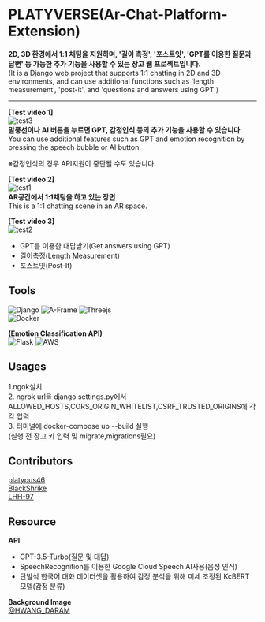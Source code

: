 # PLATYVERSE(Ar-Chat-Platform-Extension)

**2D, 3D 환경에서 1:1 채팅을 지원하며, '길이 측정', '포스트잇', 'GPT를 이용한 질문과 답변' 등 가능한 추가 기능을 사용할 수 있는 장고 웹 프로젝트입니다.**    
(It is a Django web project that supports 1:1 chatting in 2D and 3D environments, and can use additional functions such as 'length measurement', 'post-it', and 'questions and answers using GPT')  

-------------
  
**[Test video 1]**  
![test3](https://github.com/platypus46/ar-chat-platform-extension/assets/89053845/74efa5bc-6974-43b6-b9e9-90118e6dd3ea)  
**말풍선이나 AI 버튼을 누르면 GPT, 감정인식 등의 추가 기능을 사용할 수 있습니다.**  
You can use additional features such as GPT and emotion recognition by pressing the speech bubble or AI button.  

※감정인식의 경우 API지원이 중단될 수도 있습니다.
  
**[Test video 2]**  
![test1](https://github.com/platypus46/ar-chat-platform-extension/assets/89053845/d5579283-7dbf-4548-8f7e-3ad011992b1d)  
**AR공간에서 1:1채팅을 하고 있는 장면**  
This is a 1:1 chatting scene in an AR space.
  
**[Test video 3]**  
![test2](https://github.com/platypus46/ar-chat-platform-extension/assets/89053845/7891551a-86e6-4374-a566-4ac5ffc8e41f)  
- GPT를 이용한 대답받기(Get answers using GPT)
- 길이측정(Length Measurement)  
- 포스트잇(Post-It)  

## Tools
![Django](https://img.shields.io/badge/django-%23092E20.svg?style=for-the-badge&logo=django&logoColor=white)
![A-Frame](https://img.shields.io/badge/A--Frame-EF2D5E.svg?style=for-the-badge&logo=a-frame&logoColor=white)
![Threejs](https://img.shields.io/badge/threejs-black?style=for-the-badge&logo=three.js&logoColor=white)  
![Docker](https://img.shields.io/badge/Docker-2496ED.svg?&style=for-the-badge&logo=Docker&logoColor=white)

  
**(Emotion Classification API)**  
![Flask](https://img.shields.io/badge/flask-%23000.svg?style=for-the-badge&logo=flask&logoColor=white) ![AWS](https://img.shields.io/badge/AWS-%23FF9900.svg?style=for-the-badge&logo=amazon-aws&logoColor=white)  
 
   
  
## Usages
1.ngok설치  
2. ngrok url을 django settings.py에서 ALLOWED_HOSTS,CORS_ORIGIN_WHITELIST,CSRF_TRUSTED_ORIGINS에 각각 입력  
3. 터미널에 docker-compose up --build 실행  
(실행 전 장고 키 입력 및 migrate,migrations필요)
  
  
## Contributors

[platypus46](https://github.com/platypus46)  
[BlackShrike](https://github.com/BlackShrike)  
[LHH-97](https://github.com/LHH-97)  

## Resource  
**API**  
- GPT-3.5-Turbo(질문 및 대답)  
- SpeechRecognition를 이용한 Google Cloud Speech AI사용(음성 인식)  
- 단발식 한국어 대화 데이터셋을 활용하여 감정 분석을 위해 미세 조정된 KcBERT 모델(감정 분류)  
  
       
**Background Image**      
[@HWANG_DARAM](https://hwang-daram.com/work/q=YToyOntzOjEyOiJrZXl3b3JkX3R5cGUiO3M6MzoiYWxsIjtzOjQ6InBhZ2UiO2k6Mjt9&bmode=view&idx=12493814&t=board) 
 
